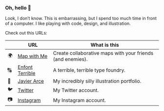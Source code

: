 ### Oh, hello 👋

Look, I don’t know. This is embarrassing, but I spend too much time in front of a computer. I like playing with code, design, and illustration.

Check out this URLs:

|  | URL | What is this
-------- | ------ | ------
🌍 | [Map with Me](https://mapwithme.world) | Create collaborative maps with your friends (and enemies).
🔠 | [Enfont Terrible](https://enfont-terrible.glitch.me) | A terrible, terrible type foundry.
🎨 | [Javier Arce](https://javierarce.com) | My incredibly silly illustration portfolio.
🐦 | [Twitter](https://twitter.com/javier) | My Twitter account.
📷 | [Instagram](https://instagram.com/javier) | My Instagram account.
